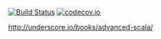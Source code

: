 [![Build Status](https://travis-ci.org/ikempf/advanced-scala-with-cats.svg?branch=master)](https://travis-ci.org/ikempf/advanced-scala-with-cats)
[![codecov.io](http://codecov.io/github/ikempf/advanced-scala-with-cats/coverage.svg?branch=master)](http://codecov.io/github/ikempf/advanced-scala-with-cats)


http://underscore.io/books/advanced-scala/